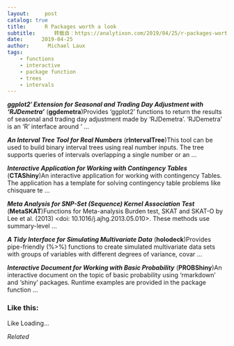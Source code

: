 ```yaml
---
layout:     post
catalog: true
title:      R Packages worth a look
subtitle:      转载自：https://analytixon.com/2019/04/25/r-packages-worth-a-look-1497/
date:      2019-04-25
author:      Michael Laux
tags:
    - functions
    - interactive
    - package function
    - trees
    - intervals
---
```


***ggplot2′ Extension for Seasonal and Trading Day Adjustment with ‘RJDemetra’*** (**ggdemetra**)Provides ‘ggplot2’ functions to return the results of seasonal and trading day adjustment made by ‘RJDemetra’. ‘RJDemetra’ is an ‘R’ interface around ‘ …

***An Interval Tree Tool for Real Numbers*** (**rIntervalTree**)This tool can be used to build binary interval trees using real number inputs. The tree supports queries of intervals overlapping a single number or an …

***Interactive Application for Working with Contingency Tables*** (**CTAShiny**)An interactive application for working with contingency Tables. The application has a template for solving contingency table problems like chisquare te …

***Meta Analysis for SNP-Set (Sequence) Kernel Association Test*** (**MetaSKAT**)Functions for Meta-analysis Burden test, SKAT and SKAT-O by Lee et al. (2013) <doi: 10.1016/j.ajhg.2013.05.010>. These methods use summary-level …

***A Tidy Interface for Simulating Multivariate Data*** (**holodeck**)Provides pipe-friendly (%>%) functions to create simulated multivariate data sets with groups of variables with different degrees of variance, covar …

***Interactive Document for Working with Basic Probability*** (**PROBShiny**)An interactive document on the topic of basic probability using ‘rmarkdown’ and ‘shiny’ packages. Runtime examples are provided in the package function …





### Like this:

Like Loading...


*Related*

